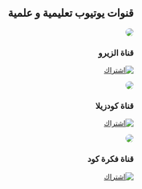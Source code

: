 ## <div dir="rtl"> قنوات يوتيوب تعليمية و علمية </div>

<div dir="rtl" >
    <img style="border-radius: 50%;" src="https://yt3.ggpht.com/ytc/AKedOLTHKPaCC8X70K4JHAeg_05JFL98z_wbnAPzWrgKIg=s88-c-k-c0x00ffffff-no-rj">
</div>

### <div dir="rtl">قناة الزيرو</div>
[<div dir="rtl">![اشتراك](https://img.shields.io/youtube/channel/subscribers/UCSNkfKl4cU-55Nm-ovsvOHQ?style=social) </div>](https://www.youtube.com/channel/ElzeroInfo?sub_confirmation=1)

<div dir="rtl" >
    <img style="border-radius: 50%;" src="https://yt3.ggpht.com/ytc/AKedOLRNmshPf6v6mRk8BmQXdEkkQeajrg6S8twKVkqIfw=s88-c-k-c0xffffffff-no-rj-mo">
</div>

### <div dir="rtl">قناة كودزيلا</div>
[<div dir="rtl">![اشتراك](https://img.shields.io/youtube/channel/subscribers/UCveX_0uBOHVHbpV838OGXVA?style=social) </div>](https://www.youtube.com/c/Codezilla?sub_confirmation=1)

<div dir="rtl" >
    <img style="border-radius: 50%;" src="https://yt3.ggpht.com/itA4b40Yup_57LxT0sOY2Oe3SsR6huUebw7PIb3N7eCnQ8LfAVsa5PQc3o6agiM5VqXMnjQJ=s88-c-k-c0x00ffffff-no-rj">
</div>

### <div dir="rtl">قناة فكرة كود</div>
[<div dir="rtl">![اشتراك](https://img.shields.io/youtube/channel/subscribers/UC6R3NoVUNSzp1LpdntKDXfg?style=social) </div>](https://www.youtube.com/channel/UC6R3NoVUNSzp1LpdntKDXfg?sub_confirmation=1)
